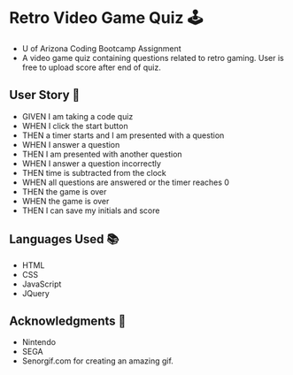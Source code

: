 # Retro Video Game Quiz :joystick:
- U of Arizona Coding Bootcamp Assignment
- A video game quiz containing questions related to retro gaming. User is free to upload score after end of quiz. 
## User Story :open_book:
- GIVEN I am taking a code quiz
- WHEN I click the start button
- THEN a timer starts and I am presented with a question
- WHEN I answer a question
- THEN I am presented with another question
- WHEN I answer a question incorrectly
- THEN time is subtracted from the clock
- WHEN all questions are answered or the timer reaches 0
- THEN the game is over
- WHEN the game is over
- THEN I can save my initials and score
## Languages Used :books:
- HTML 
- CSS 
- JavaScript 
- JQuery 

## Acknowledgments :clinking_glasses:
- Nintendo
- SEGA
- Senorgif.com for creating an amazing gif. 
